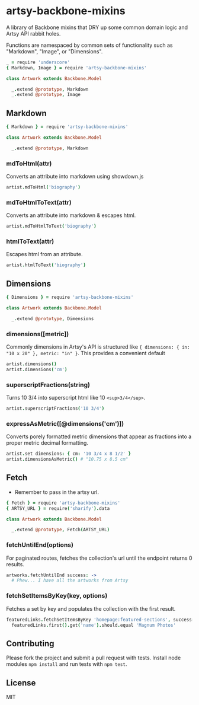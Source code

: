 # artsy-backbone-mixins

A library of Backbone mixins that DRY up some common domain logic and Artsy API rabbit holes.

Functions are namespaced by common sets of functionality such as "Markdown", "Image", or "Dimensions".

````coffeescript
_ = require 'underscore'
{ Markdown, Image } = require 'artsy-backbone-mixins'

class Artwork extends Backbone.Model

  _.extend @prototype, Markdown
  _.extend @prototype, Image
````

## Markdown

````coffeescript
{ Markdown } = require 'artsy-backbone-mixins'

class Artwork extends Backbone.Model

  _.extend @prototype, Markdown

````

### mdToHtml(attr)

Converts an attribute into markdown using showdown.js

````coffeescript
artist.mdToHtml('biography')
````

### mdToHtmlToText(attr)

Converts an attribute into markdown & escapes html.

````coffeescript
artist.mdToHtmlToText('biography')
````

### htmlToText(attr)

Escapes html from an attribute.

````coffeescript
artist.htmlToText('biography')
````

## Dimensions

````coffeescript
{ Dimensions } = require 'artsy-backbone-mixins'

class Artwork extends Backbone.Model

  _.extend @prototype, Dimensions

````

### dimensions([metric])

Commonly dimensions in Artsy's API is structured like `{ dimensions: { in: "10 x 20" }, metric: "in" }`. This provides a convenient default

````coffeescript
artist.dimensions()
artist.dimensions('cm')
````

### superscriptFractions(string)

Turns 10 3/4 into superscript html like 10 `<sup>3/4</sup>`.

````coffeescript
artist.superscriptFractions('10 3/4')
````

### expressAsMetric([@dimensions('cm')])

Converts porely formatted metric dimensions that appear as fractions into a proper metric decimal formatting.

````coffeescript
artist.set dimensions: { cm: '10 3/4 x 8 1/2' }
artist.dimensionsAsMetric() # "10.75 x 8.5 cm"
````

## Fetch

* Remember to pass in the artsy url.

````coffeescript
{ Fetch } = require 'artsy-backbone-mixins'
{ ARTSY_URL } = require('sharify').data

class Artwork extends Backbone.Model

  _.extend @prototype, Fetch(ARTSY_URL)

````

### fetchUntilEnd(options)

For paginated routes, fetches the collection's url until the endpoint returns 0 results.

````coffeescript
artworks.fetchUntilEnd success: ->
  # Phew... I have all the artworks from Artsy
````

### fetchSetItemsByKey(key, options)

Fetches a set by key and populates the collection with the first result.

````coffeescript
featuredLinks.fetchSetItemsByKey 'homepage:featured-sections', success: ->
  featuredLinks.first().get('name').should.equal 'Magnum Photos'
````

## Contributing

Please fork the project and submit a pull request with tests. Install node modules `npm install` and run tests with `npm test`.

## License

MIT

